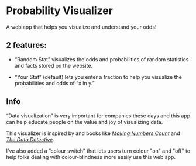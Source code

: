 # Probability Visualizer

A web app that helps you visualize and understand your odds!

## 2 features:

- “Random Stat” visualizes the odds and probabilities of random statistics and facts stored on the website.

- “Your Stat” (default) lets you enter a fraction to help you visualize the probabilities and odds of “x in y.”

## Info

“Data visualization” is very important for companies these days and this app can help educate people on the value and joy of visualizing data.

This visualizer is inspired by and books like [*Making Numbers Count*](https://www.simonandschuster.com/books/Making-Numbers-Count/Chip-Heath/9781982165444) and [*The Data Detective*](https://timharford.com/books/datadetective/). 

I've also added a “colour switch” that lets users turn colour "on" and "off" to help folks dealing with colour-blindness more easily use this web app.